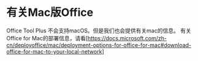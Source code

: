 # 有关Mac版Office

Office Tool Plus 不会支持macOS。但是我们也会提供有关mac的信息。
有关Office for Mac的部署信息，请看[https://docs.microsoft.com/zh-cn/deployoffice/mac/deployment-options-for-office-for-mac#download-office-for-mac-to-your-local-network]
